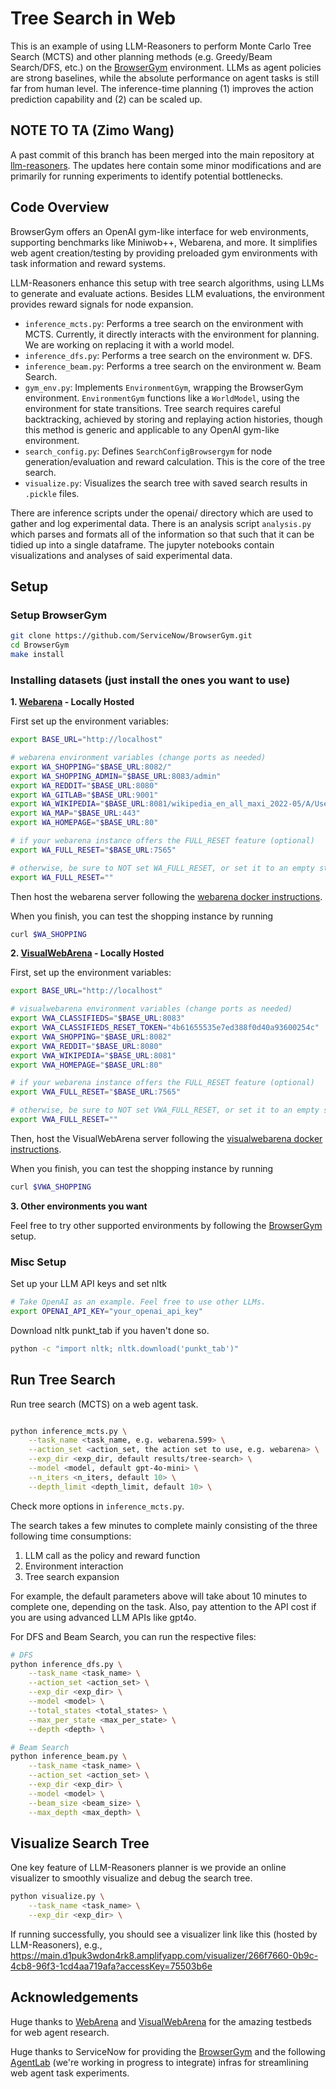 # Tree Search in Web

This is an example of using LLM-Reasoners to perform Monte Carlo Tree Search (MCTS) and other planning methods (e.g. Greedy/Beam Search/DFS, etc.) on the [BrowserGym](https://github.com/ServiceNow/BrowserGym) environment. LLMs as agent policies are strong baselines, while the absolute performance on agent tasks is still far from human level. The inference-time planning (1) improves the action prediction capability and (2) can be scaled up.

## NOTE TO TA (Zimo Wang)

A past commit of this branch has been merged into the main repository at [llm-reasoners](https://github.com/maitrix-org/llm-reasoners/tree/main/examples/browsergym). The updates here contain some minor modifications and are primarily for running experiments to identify potential bottlenecks. 

## Code Overview

BrowserGym offers an OpenAI gym-like interface for web environments, supporting benchmarks like Miniwob++, Webarena, and more. It simplifies web agent creation/testing by providing preloaded gym environments with task information and reward systems.

LLM-Reasoners enhance this setup with tree search algorithms, using LLMs to generate and evaluate actions. Besides LLM evaluations, the environment provides reward signals for node expansion.

- `inference_mcts.py`: Performs a tree search on the environment with MCTS. Currently, it directly interacts with the environment for planning. We are working on replacing it with a world model.
- `inference_dfs.py`: Performs a tree search on the environment w. DFS.
- `inference_beam.py`: Performs a tree search on the environment w. Beam Search.
- `gym_env.py`: Implements `EnvironmentGym`, wrapping the BrowserGym environment. `EnvironmentGym` functions like a `WorldModel`, using the environment for state transitions. Tree search requires careful backtracking, achieved by storing and replaying action histories, though this method is generic and applicable to any OpenAI gym-like environment.
- `search_config.py`: Defines `SearchConfigBrowsergym` for node generation/evaluation and reward calculation. This is the core of the tree search.
- `visualize.py`: Visualizes the search tree with saved search results in `.pickle` files.

There are inference scripts under the openai/ directory which are used to gather and log experimental data. There is an analysis script `analysis.py` which parses and formats all of the information so that such that it can be tidied up into a single dataframe. The jupyter notebooks contain visualizations and analyses of said experimental data. 

## Setup

### Setup BrowserGym

```bash
git clone https://github.com/ServiceNow/BrowserGym.git
cd BrowserGym
make install
```

### Installing datasets (just install the ones you want to use)

**1. [Webarena](https://webarena.dev/) - Locally Hosted**

First set up the environment variables:

```bash
export BASE_URL="http://localhost"

# webarena environment variables (change ports as needed)
export WA_SHOPPING="$BASE_URL:8082/"
export WA_SHOPPING_ADMIN="$BASE_URL:8083/admin"
export WA_REDDIT="$BASE_URL:8080"
export WA_GITLAB="$BASE_URL:9001"
export WA_WIKIPEDIA="$BASE_URL:8081/wikipedia_en_all_maxi_2022-05/A/User:The_other_Kiwix_guy/Landing"
export WA_MAP="$BASE_URL:443"
export WA_HOMEPAGE="$BASE_URL:80"

# if your webarena instance offers the FULL_RESET feature (optional)
export WA_FULL_RESET="$BASE_URL:7565"

# otherwise, be sure to NOT set WA_FULL_RESET, or set it to an empty string
export WA_FULL_RESET=""
```

Then host the webarena server following the [webarena docker instructions](https://github.com/web-arena-x/webarena/blob/main/environment_docker/README.md).

When you finish, you can test the shopping instance by running

```bash
curl $WA_SHOPPING
```

**2. [VisualWebArena](https://jykoh.com/vwa) - Locally Hosted**

First, set up the environment variables:

```bash
export BASE_URL="http://localhost"

# visualwebarena environment variables (change ports as needed)
export VWA_CLASSIFIEDS="$BASE_URL:8083"
export VWA_CLASSIFIEDS_RESET_TOKEN="4b61655535e7ed388f0d40a93600254c"
export VWA_SHOPPING="$BASE_URL:8082"
export VWA_REDDIT="$BASE_URL:8080"
export VWA_WIKIPEDIA="$BASE_URL:8081"
export VWA_HOMEPAGE="$BASE_URL:80"

# if your webarena instance offers the FULL_RESET feature (optional)
export VWA_FULL_RESET="$BASE_URL:7565"

# otherwise, be sure to NOT set VWA_FULL_RESET, or set it to an empty string
export VWA_FULL_RESET=""
```

Then, host the VisualWebArena server following the [visualwebarena docker instructions](https://github.com/web-arena-x/visualwebarena/blob/main/environment_docker/README.md).

When you finish, you can test the shopping instance by running

```bash
curl $VWA_SHOPPING
```

**3. Other environments you want**

Feel free to try other supported environments by following the [BrowserGym](https://github.com/ServiceNow/BrowserGym) setup. 


### Misc Setup

Set up your LLM API keys and set nltk

```bash
# Take OpenAI as an example. Feel free to use other LLMs.
export OPENAI_API_KEY="your_openai_api_key"
```

Download nltk punkt_tab if you haven't done so.

```bash
python -c "import nltk; nltk.download('punkt_tab')"
```

## Run Tree Search

Run tree search (MCTS) on a web agent task.

```bash

python inference_mcts.py \
    --task_name <task_name, e.g. webarena.599> \
    --action_set <action_set, the action set to use, e.g. webarena> \
    --exp_dir <exp_dir, default results/tree-search> \
    --model <model, default gpt-4o-mini> \
    --n_iters <n_iters, default 10> \
    --depth_limit <depth_limit, default 10> \
```

Check more options in `inference_mcts.py`.

The search takes a few minutes to complete mainly consisting of the three following time consumptions:

1. LLM call as the policy and reward function
2. Environment interaction
3. Tree search expansion

For example, the default parameters above will take about 10 minutes to complete one, depending on the task. Also, pay attention to the API cost if you are using advanced LLM APIs like gpt4o.

For DFS and Beam Search, you can run the respective files:

```bash
# DFS
python inference_dfs.py \
    --task_name <task_name> \
    --action_set <action_set> \
    --exp_dir <exp_dir> \
    --model <model> \
    --total_states <total_states> \
    --max_per_state <max_per_state> \
    --depth <depth> \

# Beam Search
python inference_beam.py \
    --task_name <task_name> \
    --action_set <action_set> \
    --exp_dir <exp_dir> \
    --model <model> \
    --beam_size <beam_size> \
    --max_depth <max_depth> \

```

## Visualize Search Tree

One key feature of LLM-Reasoners planner is we provide an online visualizer to smoothly visualize and debug the search tree.

```bash
python visualize.py \
    --task_name <task_name> \
    --exp_dir <exp_dir> \
```

If running successfully, you should see a visualizer link like this (hosted by LLM-Reasoners), e.g.,
https://main.d1puk3wdon4rk8.amplifyapp.com/visualizer/266f7660-0b9c-4cb8-96f3-1cd4aa719afa?accessKey=75503b6e

## Acknowledgements

Huge thanks to [WebArena](https://webarena.dev/) and [VisualWebArena](https://jykoh.com/vwa) for the amazing testbeds for web agent research.

Huge thanks to ServiceNow for providing the [BrowserGym](https://github.com/ServiceNow/BrowserGym) and the following [AgentLab](https://github.com/ServiceNow/AgentLab) (we're working in progress to integrate) infras for streamlining web agent task experiments.
